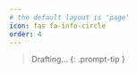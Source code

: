 ```yaml
---
# the default layout is 'page'
icon: fas fa-info-circle
order: 4
---
```


> Drafting...
{: .prompt-tip }
